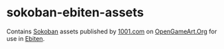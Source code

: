 # sokoban-ebiten-assets

Contains [Sokoban](https://en.wikipedia.org/wiki/Sokoban) assets published by
[1001.com](https://opengameart.org/content/sokoban-pack) on
[OpenGameArt.Org](https://opengameart.org/content/sokoban-pack) for use in
[Ebiten](https://ebiten.org/).

